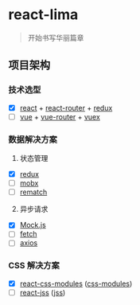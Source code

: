 # react-lima

> 开始书写华丽篇章

## 项目架构

### 技术选型

- [x] [react](https://github.com/facebook/react) + [react-router](https://github.com/ReactTraining/react-router) + [redux](https://github.com/reactjs/redux)
- [ ] [vue](https://github.com/vuejs/vue) + [vue-router](https://github.com/vuejs/vue-router) + [vuex](https://github.com/vuejs/vuex)

### 数据解决方案

1. 状态管理

- [x] [redux](https://github.com/reactjs/redux)
- [ ] [mobx](https://github.com/mobxjs/mobx)
- [ ] [rematch](https://github.com/rematch/rematch)

2. 异步请求

- [x] [Mock.js](http://mockjs.com/)
- [ ] [fetch](https://github.com/github/fetch)
- [ ] [axios](https://github.com/axios/axios)

### CSS 解决方案

- [x] [react-css-modules](https://github.com/gajus/react-css-modules) ([css-modules](https://github.com/css-modules/css-modules))
- [ ] [react-jss](https://github.com/cssinjs/react-jss) ([jss](https://github.com/cssinjs/jss))